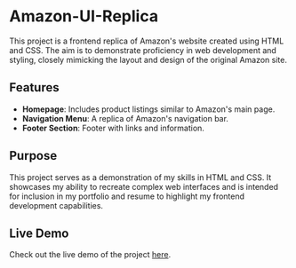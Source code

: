 # Amazon-UI-Replica
This project is a frontend replica of Amazon's website created using HTML and CSS. The aim is to demonstrate proficiency in web development and styling, closely mimicking the layout and design of the original Amazon site.

## Features
- **Homepage**: Includes product listings similar to Amazon's main page.
- **Navigation Menu**: A replica of Amazon's navigation bar.
- **Footer Section**: Footer with links and information.

## Purpose

This project serves as a demonstration of my skills in HTML and CSS. It showcases my ability to recreate complex web interfaces and is intended for inclusion in my portfolio and resume to highlight my frontend development capabilities.

## Live Demo

Check out the live demo of the project [here]([https://your-username.github.io/amazon-clone-project/](https://arshssandhu.github.io/Amazon-UI-Replica/)).

